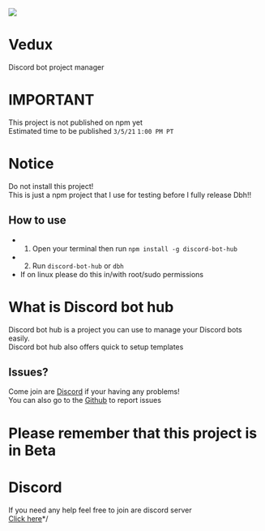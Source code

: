 <img src="https://img.shields.io/npm/dw/discord-bot-hub?style=for-the-badge"> <br>
# Vedux
Discord bot project manager

# IMPORTANT
This project is not published on npm yet<br>
Estimated time to be published
`3/5/21` `1:00 PM PT`

# Notice 
Do not install this project!<br>
This is just a npm project that I use for testing before I fully release Dbh!!
## How to use
- 1. Open your terminal then run `npm install -g discord-bot-hub`
- 2. Run `discord-bot-hub` or `dbh`
- If on linux please do this in/with root/sudo permissions

# What is Discord bot hub
Discord bot hub is a project you can use to manage your Discord bots easily.<br>
Discord bot hub also offers quick to setup templates

## Issues?
Come join are [Discord](https://discord.gg/6CBjEncwyv) if your having any problems!<br>
You can also go to the [Github](https://github.com/Vedux-Development/Discord-bot-hub) to report issues

#  Please remember that this project is in Beta

# Discord
If you need any help feel free to join are discord server <br>
[Click here](https://discord.gg/6CBjEncwyv)*/
